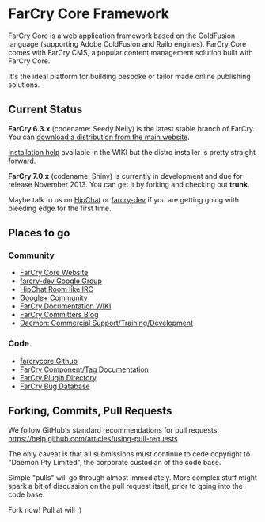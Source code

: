 FarCry Core Framework
====

FarCry Core is a web application framework based on the ColdFusion language (supporting Adobe ColdFusion and Railo engines). FarCry Core comes with FarCry CMS, a popular content management solution built with FarCry Core.

It's the ideal platform for building bespoke or tailor made online publishing solutions.

## Current Status

**FarCry 6.3.x** (codename: Seedy Nelly) is the latest stable branch of FarCry. You can [download a distribution from the main website](http://farcrycore.org/download).

[Installation help](https://farcry.jira.com/wiki/display/FCDEV60/FarCry+6.x+Installation) available in the WIKI but the distro installer is pretty straight forward.

**FarCry 7.0.x** (codename: Shiny) is currently in development and due for release November 2013. You can get it by forking and checking out **trunk**.

Maybe talk to us on [HipChat](https://www.hipchat.com/g2S67NG0h) or [farcry-dev](https://groups.google.com/forum/#!forum/farcry-dev) if you are getting going with bleeding edge for the first time.

## Places to go

### Community

- [FarCry Core Website](http://www.farcrycore.org)
- [farcry-dev Google Group](https://groups.google.com/forum/#!forum/farcry-dev)
- [HipChat Room like IRC](https://www.hipchat.com/g2S67NG0h)
- [Google+ Community](https://plus.google.com/communities/107650642291146266954)
- [FarCry Documentation WIKI](https://farcry.jira.com/wiki/display/FCDEV60/Home)
- [FarCry Committers Blog](http://blog.farcrycore.org)
- [Daemon: Commercial Support/Training/Development](http://www.daemon.com.au)

### Code
- [farcrycore Github](https://github.com/farcrycore)
- [FarCry Component/Tag Documentation](http://docs.farcrycore.org)
- [FarCry Plugin Directory](http://plugins.farcrycore.org)
- [FarCry Bug Database](https://farcry.jira.com)


## Forking, Commits, Pull Requests

We follow GitHub's standard recommendations for pull requests:
  https://help.github.com/articles/using-pull-requests

The only caveat is that all submissions must continue to cede copyright to "Daemon Pty Limited", the corporate custodian of the code base.

Simple "pulls" will go through almost immediately.  More complex stuff might spark a bit of discussion on the pull request itself, prior to going into the code base.

Fork now! Pull at will ;)
